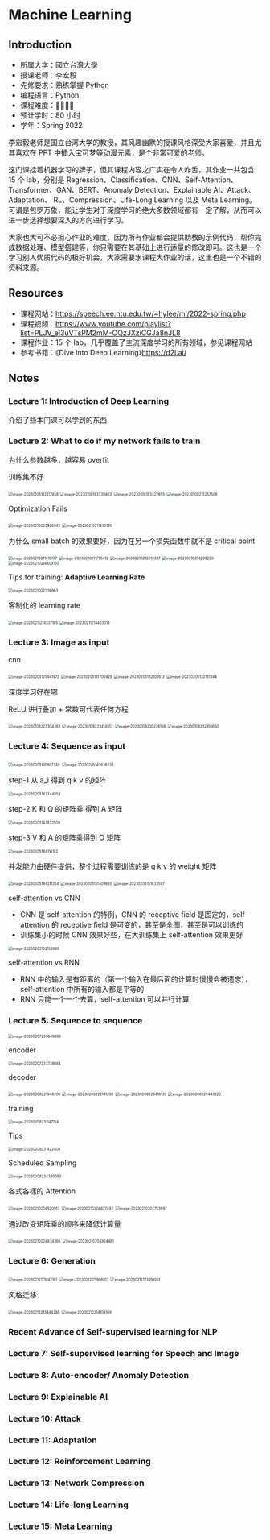 # Machine Learning

## Introduction

- 所属大学：國立台灣大學
- 授课老师：李宏毅
- 先修要求：熟练掌握 Python
- 编程语言：Python
- 课程难度：🌟🌟🌟🌟
- 预计学时：80 小时
- 学年：Spring 2022

李宏毅老师是国立台湾大学的教授，其风趣幽默的授课风格深受大家喜爱，并且尤其喜欢在 PPT 中插入宝可梦等动漫元素，是个非常可爱的老师。

这门课挂着机器学习的牌子，但其课程内容之广实在令人咋舌，其作业一共包含 15 个 lab，分别是 Regression、Classification、CNN、Self-Attention、Transformer、GAN、BERT、Anomaly Detection、Explainable AI、Attack、Adaptation、 RL、Compression、Life-Long Learning 以及 Meta Learning。可谓是包罗万象，能让学生对于深度学习的绝大多数领域都有一定了解，从而可以进一步选择想要深入的方向进行学习。

大家也大可不必担心作业的难度，因为所有作业都会提供助教的示例代码，帮你完成数据处理、模型搭建等，你只需要在其基础上进行适量的修改即可。这也是一个学习别人优质代码的极好机会，大家需要水课程大作业的话，这里也是一个不错的资料来源。

## Resources

- 课程网站：https://speech.ee.ntu.edu.tw/~hylee/ml/2022-spring.php
- 课程视频：https://www.youtube.com/playlist?list=PLJV_el3uVTsPM2mM-OQzJXziCGJa8nJL8
- 课程作业：15 个 lab，几乎覆盖了主流深度学习的所有领域，参见课程网站
- 参考书籍：《Dive into Deep Learning》https://d2l.ai/

## Notes

### Lecture 1: Introduction of Deep Learning

介绍了些本门课可以学到的东西

### Lecture 2: What to do if my network fails to train

为什么参数越多，越容易 overfit

训练集不好

<img src="./images/image-20230108182217458.png" alt="image-20230108182217458" style="zoom:50%;" />

<img src="./images/image-20230108183339463.png" alt="image-20230108183339463" style="zoom:50%;" />

<img src="./images/image-20230108183422655.png" alt="image-20230108183422655" style="zoom:50%;" />

<img src="./images/image-20230108215257508.png" alt="image-20230108215257508" style="zoom:50%;" />

Optimization Fails

<img src="./images/image-20230210205926945.png" alt="image-20230210205926945" style="zoom:50%;" />

<img src="./images/image-20230210211430195.png" alt="image-20230210211430195" style="zoom:50%;" />

为什么 small batch 的效果要好，因为在另一个损失函数中就不是 critical point

<img src="./images/image-20230210211810177.png" alt="image-20230210211810177" style="zoom:50%;" />

<img src="./images/image-20230210211756412.png" alt="image-20230210211756412" style="zoom:50%;" />

<img src="./images/image-20230210212251337.png" alt="image-20230210212251337" style="zoom:50%;" />

<img src="./images/image-20230210214209299.png" alt="image-20230210214209299" style="zoom:50%;" />

<img src="./images/image-20230210214409150.png" alt="image-20230210214409150" style="zoom:50%;" />

Tips for training: **Adaptive Learning Rate**

<img src="./images/image-20230210221116963.png" alt="image-20230210221116963" style="zoom:50%;" />

客制化的 learning rate

<img src="./images/image-20230211214337185.png" alt="image-20230211214337185" style="zoom:50%;" />

<img src="./images/image-20230211214403013.png" alt="image-20230211214403013" style="zoom:50%;" />

### Lecture 3: Image as input

cnn

<img src="./images/image-20230205125441972.png" alt="image-20230205125441972" style="zoom:50%;" />

<img src="./images/image-20230205131700429.png" alt="image-20230205131700429" style="zoom:50%;" />

<img src="./images/image-20230205132102613.png" alt="image-20230205132102613" style="zoom:50%;" />

<img src="./images/image-20230205132131344.png" alt="image-20230205132131344" style="zoom:50%;" />

深度学习好在哪

ReLU 进行叠加 + 常数可代表任何方程

<img src="./images/image-20230108223304383.png" alt="image-20230108223304383" style="zoom:50%;" />

<img src="./images/image-20230108223414917.png" alt="image-20230108223414917" style="zoom:50%;" />

<img src="./images/image-20230108230226158.png" alt="image-20230108230226158" style="zoom:50%;" />

<img src="./images/image-20230108232105650.png" alt="image-20230108232105650" style="zoom:50%;" />

### Lecture 4: Sequence as input

<img src="./images/image-20230205135807348.png" alt="image-20230205135807348" style="zoom:50%;" />

<img src="./images/image-20230205142626232.png" alt="image-20230205142626232" style="zoom:50%;" />

step-1 从 a_i 得到 q k v 的矩阵

<img src="./images/image-20230205143344853.png" alt="image-20230205143344853" style="zoom:50%;" />

step-2 K 和 Q 的矩阵乘 得到 A 矩阵

<img src="./images/image-20230205143822509.png" alt="image-20230205143822509" style="zoom:50%;" />

step-3 V 和 A 的矩阵乘得到 O 矩阵

<img src="./images/image-20230205144116182.png" alt="image-20230205144116182" style="zoom:50%;" />

并发能力由硬件提供，整个过程需要训练的是 q k v 的 weight 矩阵

<img src="./images/image-20230205144211354.png" alt="image-20230205144211354" style="zoom:50%;" />

<img src="./images/image-20230205151409655.png " alt="image-20230205151409655" style="zoom:50%;" />

<img src="./images/image-20230205151633597.png" alt="image-20230205151633597" style="zoom:50%;" />

self-attention vs CNN

- CNN 是 self-attention 的特例，CNN 的 receptive field 是固定的，self-attention 的 receptive field 是可变的，甚至是全图，甚至是可以训练的
- 训练集小的时候 CNN 效果好些，在大训练集上 self-attention 效果更好

<img src="./images/image-20230205152152888.png" alt="image-20230205152152888" style="zoom:50%;" />

self-attention vs RNN

- RNN 中的输入是有距离的（第一个输入在最后面的计算时慢慢会被遗忘），self-attention 中所有的输入都是平等的
- RNN 只能一个一个去算，self-attention 可以并行计算

### Lecture 5: Sequence to sequence

<img src="./images/image-20230207233649899.png" alt="image-20230207233649899" style="zoom:50%;" />

encoder

<img src="./images/image-20230207233738684.png" alt="image-20230207233738684" style="zoom:50%;" />

decoder

<img src="./images/image-20230208221948200.png" alt="image-20230208221948200" style="zoom:50%;" />

<img src="./images/image-20230208222141298.png" alt="image-20230208222141298" style="zoom:50%;" />

<img src="./images/image-20230208223416137.png" alt="image-20230208223416137" style="zoom:50%;" />

<img src="./images/image-20230208225443220.png" alt="image-20230208225443220" style="zoom:50%;" />

training

<img src="./images/image-20230208231147154.png" alt="image-20230208231147154" style="zoom:50%;" />

Tips

<img src="./images/image-20230208231422408.png" alt="image-20230208231422408" style="zoom:50%;" />

Scheduled Sampling

<img src="./images/image-20230208234349083.png" alt="image-20230208234349083" style="zoom:50%;" />

各式各樣的 Attention

<img src="./images/image-20230210204520913.png" alt="image-20230210204520913" style="zoom:50%;" />

<img src="./images/image-20230210204627492.png" alt="image-20230210204627492" style="zoom:50%;" />

<img src="./images/image-20230210204753892.png" alt="image-20230210204753892" style="zoom:50%;" />

通过改变矩阵乘的顺序来降低计算量

<img src="./images/image-20230210204834366.png" alt="image-20230210204834366" style="zoom:50%;" />

<img src="./images/image-20230210204924461.png" alt="image-20230210204924461" style="zoom:50%;" />

### Lecture 6: Generation

<img src="./images/image-20230212171042161.png" alt="image-20230212171042161" style="zoom:50%;" />

<img src="./images/image-20230212171908913.png" alt="image-20230212171908913" style="zoom:50%;" />

<img src="./images/image-20230212173910051.png" alt="image-20230212173910051" style="zoom:50%;" />

风格迁移

<img src="./images/image-20230212213444288.png" alt="image-20230212213444288" style="zoom:50%;" />

<img src="./images/image-20230212214109109.png" alt="image-20230212214109109" style="zoom:50%;" />

### Recent Advance of Self-supervised learning for NLP



### Lecture 7: Self-supervised learning for Speech and Image

### Lecture 8: Auto-encoder/ Anomaly Detection

### Lecture 9: Explainable AI

### Lecture 10: Attack

### Lecture 11: Adaptation

### Lecture 12: Reinforcement Learning

### Lecture 13: Network Compression

### Lecture 14: Life-long Learning

### Lecture 15: Meta Learning

